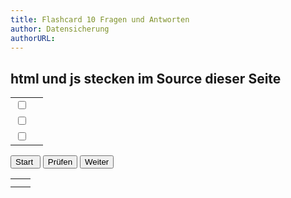 ```yaml
---
title: Flashcard 10 Fragen und Antworten
author: Datensicherung
authorURL: 
---
```


## html und js stecken im Source dieser Seite

<!DOCTYPE html>
<html lang="en">

<head>
	<meta charset="utf-8">
	<title>JavaScript Flashcards</title>
	<meta name="author" content="Your Name">
	<meta name="description" content="Flashcard">
	<meta name="viewport" content="width=device-width, initial-scale=1.0">
	<link rel="stylesheet" href="fool.css">
<!--
JavaScript Flashcards Version 2.1
-->

<SCRIPT>
"use strict";

// Arrays initialisieren
let  q = new Array(); // Original Frage
let a1 = new Array(); // Original Antwort
let a2 = new Array();
let a3 = new Array();
let l1 = new Array(); // Original Lösung
let l2 = new Array();
let l3 = new Array();
let nq = new Array(); // Kopie von q wird zerstört
let na1= new Array(); // Kopie von a wird zerstört
let na2= new Array();
let na3= new Array();
let nl1= new Array(); // Kopie von l wird zerstört
let nl2= new Array();
let nl3= new Array();

// Alle Eingabenm für dei Flashcards kommen hierrein:
// Array q = Fragetext / Array a = Antworten / Array L = Lösung / Alles in Anführungsstriche schreiben und einschließen. Hervorhebungen innerhalb mit einfachem Hochkomma kennzeichnen.
var y = 0;
 q[y]="Die DSGVO für die Verantwortlichen zwingend ab wann zu beachten?";
l1[y]=false; a1[y]="Verstöße gegen die DSGVO können von den Behörden auch vor dem 25.05.2018 sanktioniert werden.";
l2[y]=false; a2[y]="Am 24.05.2016 und unmittelbar anwendbar";
l3[y]=true;  a3[y]="Die DSGVO ist am 24.05.2016 in Kraft getreten, verbindlich anzuwenden erst ab dem 25.05.2018";
y++
 q[y]="Die Datenschutzgrundverordnung ...";
l1[y]=true;  a1[y]="... gilt unmittelbar in allen Mitgliedstaaten.";
l2[y]=true;  a2[y]="... enthält Öffnungsklauseln, welche es den Mitgliedstaaten ermöglichen, im Rahmen der DSGVO ergänzend eigene Datenschutzvorschriften zu erlassen.";
l3[y]=false; a3[y]="... muss erst in eigenes Rechts (BDSG) umgesetzt werden und gilt dann unmittelbar.";
y++
 q[y]="Anonymisierte Daten ...";
l1[y]=false; a1[y]="fallen in den Schutzbereich der DSGVO.";
l2[y]=true;  a2[y]="fallen nicht in den Schutzbereich der DSGVO.";
l3[y]=false; a3[y]="werden in Art. 5 DSGVO definiert.";
y++
 q[y]="Das neue Bundesdatenschutzgesetz (BDSG neu) ...";
l1[y]=true;  a1[y]="... ist mit Wirkung zum 25.05.2018 angepasst worden und ist Teil des Datenschutz-Anpassungs- u. Umsetzungsgesetzes (DSAnpUG-EU).";
l2[y]=false; a2[y]="... setzt die DSGVO um.";
l3[y]=false; a3[y]="... spezifiziert in Teil 1 und 2 datenschutzrechtliche Regelungen entsprechend der Öffnungsklauseln der DSGVO.";
y++
 q[y]="In welchem Zeitraum sind die Betroffenenrechte vom Verantwortlichen zu erfüllen?";
l1[y]=false; a1[y]="innerhalb von 42 Tagen ab Geltendmachung der Betroffenenrechte.";
l2[y]=false; a2[y]="innerhalb von 24 Stunden nach Eingang des Antrags des Betroffenen mit der Option, diese Frist auf 72 Stunden zu verlängern.";
l3[y]=true;  a3[y]="unverzüglich bzw. grundsätzlich innerhalb von einem Monat";
y++
 q[y]="Welche Grundsätze benennt die DSGVO?";
l1[y]=true;  a1[y]="Rechtmäßigkeit, Verarbeitung nach Treu und Glauben, Transparenz.";
l2[y]=true;  a2[y]="Zweckbindung, Datenminimierung, Richtigkeit.";
l3[y]=true;  a3[y]="Speicherbegrenzung, Integrität und Vertraulichkeit, Rechenschaftspflicht.";
y++
 q[y]="Welche wesentlichen Voraussetzungen müssen entsprechend der DSGVO vorliegen, damit eine Person zum Datenschutzbeauftragten (DSB) benannt werden kann?";
l1[y]=true;  a1[y]="Der DSB erfüllt die Mindestanforderungen für den Datenschutz an Fachkunde und Unabhängigkeit nach § 7 BDSG.";
l2[y]=false; a2[y]="Insbesondere wird der DSB aufgrund seines IT-Fachwissens, das er zur Erfüllung seiner Aufgaben benötigt, benannt";
l3[y]=true;  a3[y]="Der DSB besitzt die Fähigkeiten zur Erfüllung der in Artikel 39 genannten Aufgaben.";
y++
 q[y]="Sie prüfen eine schriftliche Einwilligung gem. Art. 7 DSGVO des Betroffenen zur Datenerhebung. Worauf müssen Sie achten, damit diese Einwilligung formal-juristisch korrekt ist?";
l1[y]=true;  a1[y]="Der Verantwortliche sollte nachweisen können, dass die betroffene Person ihre Einwilligung zu dem Verarbeitungsvorgang gegeben hat.";
l2[y]=true;  a2[y]="Die Einwilligung erfolgte Freiwillig, Zwanglos und Nachweislich.";
l3[y]=true;  a3[y]="Die Einwilligung kann jederzeit, durch die betroffenen Person, widerrufen werden.";
y++
 q[y]="Muss der Verantwortliche im Falle einer Datenerhebung beim Betroffenen seinen Informationspflichten nachkommen? Und wenn, wann?";
l1[y]=true;  a1[y]="Ja";
l2[y]=false; a2[y]="Nein";
l3[y]=false; a3[y]="Innerhalb von 72 Stunden bzw. innerhalb eines Monats";
y++
 q[y]="Erläutern Sie den Begriff 'Pseudonymisieren'.";
l1[y]=true;  a1[y]="Austausch der personenbezogenen Daten, so dass eine Nachvollziehbarkeit für Dritte ausgeschlossen ist und nicht mehr spezifisch betroffenen Personen zugeordnet werden kann.";
l2[y]=true;  a2[y]="Bei der zur Pseudonymisierung wird der Name durch ein Pseudonym, zum Beispiel eine Chiffre oder Hash-Code, ersetzt. Diese zusätzlichen Informationen werden gesondert aufbewahrt und unterliegen technischen und organisatorischen Maßnahmen, die gewährleisten, dass eine Re-Pseudonymisierung nur noch eingeschränkt möglich ist.";
l3[y]=false; a3[y]="Die pseudonymisierten Daten unterliegen nicht mehr der DSGVO, da diese Daten nicht einer identifizierten oder identifizierbaren natürlichen Person zugewiesen werden können.";

//Initialisierung der Anzeigefelder
var numoffields=4; // Zur Zeit vier Ausgabefelder
var multireview=true; // Alle Karten werden zyklisch angezeigt, bis alle angezeigt wurden

//initialize the numbers:
var currentcard    = 0;
var currentscore   = 0;
var currentpercent = 0;
var total          = 0;
var ntotal         = 0;

//initialize the references:
var entryref       = null; 
var answer1ref     = null; 
var answer2ref     = null; 
var answer3ref     = null; 
var chkbox1ref     = null; 
var chkbox2ref     = null; 
var chkbox3ref     = null; 
var nextref        = null; 
var wrongref       = null; 
var backref        = null; 
var forwref        = null; 
var percentref     = null; 
var scoreref       = null; 
var cardnumberref  = null;
var totalref	   = null; 
var messref        = null; 

var started        = false;

var auswahl 	   = 0; 

var pruefe_l1      = null;  // Achtung ist Array
var pruefe_l2      = null;
var pruefe_l3      = null;

let flagg = false;
 
// Default ist "false"
var show1=false; //field 1
var show2=false; //field 2
var show3=false; //field 3
var show4=false; //field 4

function Konsole(i){
	var i;
	console.log("Zugriff von    " + i);
	console.log("Referenzen     ");
	console.log("entryref       " + entryref);
	console.log("answer1ref     " + answer1ref);
	console.log("answer2ref     " + answer2ref);   
	console.log("answer3ref     " + answer3ref);   
	console.log("chkbox1ref     " + chkbox1ref);
	console.log("chkbox2ref     " + chkbox2ref);   
	console.log("chkbox3ref     " + chkbox3ref);   
	console.log("nextref        " + nextref);      
	console.log("wrongref       " + wrongref);     
	console.log("percentref     " + percentref);   
	console.log("scoreref       " + scoreref);     
	console.log("cardnumberref  " + cardnumberref);
	console.log("totalref       " + totalref);
	console.log("messref        " + messref);
	console.log("started        " + started);
	console.log("Voreinstellung Zahlen");
	console.log("currentcard    " + currentcard);
	console.log("currentscore   " + currentscore);
	console.log("currentpercent " + currentpercent);
	console.log("total          " + total);
}      

// **************************************************************************

function starte(){
	findrefs();
	begin();
}

function findrefs(){ // Zur Initialisierung Daten aus Browser ziehen (getElementById)
	entryref      = document.getElementById("entry");
	answer1ref    = document.getElementById("answer1");
	answer2ref    = document.getElementById("answer2");
	answer3ref    = document.getElementById("answer3");
	chkbox1ref    = document.getElementById("field1");
	chkbox2ref    = document.getElementById("field2");
	chkbox3ref    = document.getElementById("field3");
	backref       = document.getElementById("back"); 
	forwref       = document.getElementById("forw");
	percentref    = document.getElementById("percent");
	scoreref      = document.getElementById("score");
	cardnumberref = document.getElementById("cardnumber");
	totalref      = document.getElementById("alle");
	messref       = document.getElementById("mess");
}

function begin(){ // Alle sicht- und unsichbaren Daten auf Null und den Bildschirm putzen.

// Initialisierung zum Start und Wiederholung
	started       = true;
	currentcard   = 1;
	currentscore  = 0;
	currentpercent= 0.0;

// Alle Buttons und Antworteinträge sichtbar machen und zurücksetzen
	answer1ref.style.color ="black";
	answer2ref.style.color ="black";
	answer3ref.style.color ="black";
	backref.style.visibility ="visible";
	forwref.style.visibility ="visible";
	document.getElementById("field1").checked = false; // checkbox
	document.getElementById("field2").checked = false;
	document.getElementById("field3").checked = false;
//	percentref.innerHTML    = "Prozent : " + currentpercent + "%";

// 1. Benutzerhinweis	
	messref.innerHTML="Start anklicken für Neustart.";

// q enthält die Anzahl Elemente / Fragen	
	total=q.length; 

// nq verweist auf q /alle Arrays nur in Kopie manipulieren / q bleibt immer gleich
	nq=q.slice(0); 

// na enthält die möglichen Antworten
	na1=a1.slice(0);
	na2=a2.slice(0);
	na3=a3.slice(0);
	
// nl enthält die Lösungen
	nl1=l1.slice(0);
	nl2=l2.slice(0);
	nl3=l3.slice(0);

// Anzahl Karten ins Display	
    totalref.innerHTML      = "von "       + total;

// Anzeige erste Frage
	shownext();
}

function shownext(){// Überprüft das Ergebnis und schickt die Knöpfe in den Hintergrund, wenn alle Fragen beantwortet.
	
	answer1ref.style.color ="black"; // Schriftfarbe zurücksetzen
	answer2ref.style.color ="black";
	answer3ref.style.color ="black";
	flagg = false;
	
	document.getElementById("field1").checked = false; // Checkboxen zurücksetzen
	document.getElementById("field2").checked = false;
	document.getElementById("field3").checked = false;

// 1. Durchlauf und weitere werden in updatescore() geprüft
	updatescore(); 

// Alle Karten wurden bearbeitet	
	if (nq.length==0){ 
		if (currentcard > total) cardnumberref.innerHTML = "Karte   : " + total;
		started=false;
		messref.innerHTML="Alle Flashcards vervollständigt. Start anklicken um von vorne loszulegen.";
		// Alle Fragen durch: Buttons verstecken
		backref.style.visibility="hidden";
		forwref.style.visibility="hidden";
	}
	else {	// weiter mit Anzeigen
		displayentry();
	}
}

function updatescore(){// Richtig und Falsch kalkuliert und als Prozentangabe
//	currentcard wird von forward() und backward() gesteuert	
	
	if (currentcard > total)currentcard = total;
	
	if ((currentcard >= 1) && (currentcard <= total+1)){ // zwischen 1 und Länge Array von Null
//		currentpercent          = Math.round(100*(total/currentscore));
		cardnumberref.innerHTML = "Karte   : " + currentcard;
		
		scoreref.innerHTML      = "Ergebnis: " + currentscore   + " / " + total;

	}
}


function displayentry(){ //zeigt Frage und Antwort passend an

// Zufallszahl auswählen 
	auswahl = Math.round(Math.random()*(nq.length-1)); //NQ nicht NG

// Ausgewählter Eintrag aus den Arrays löschen, 
// so dass sie beim nächsten Durchlauf nicht erscheinen.
// Die Länge des Arrays nq.length wird automatisch um 1 reduziert. 
	entryref.innerHTML   = nq.splice(auswahl,1);  //anzeigen
	var chosena1         = na1.splice(auswahl,1); //zuweisen
	answer1ref.innerHTML = chosena1;              //anzeigen
	var chosena2         = na2.splice(auswahl,1); //zuweisen
	answer2ref.innerHTML = chosena2;              //anzeigen
	var chosena3         = na3.splice(auswahl,1); //zuweisen
	answer3ref.innerHTML = chosena3;              //anzeigen
	pruefe_l1            = nl1.splice(auswahl,1); //zuweisen
	pruefe_l2            = nl2.splice(auswahl,1); //zuweisen
	pruefe_l3            = nl3.splice(auswahl,1); //zuweisen
}


function forward(){ // Vorwärts und shownext()
	flagg = false;
	currentpercent=0;
	percentref.innerHTML = "Prozent : " + currentpercent + "%";
	currentscore++;
	currentcard++; // Aktuelle Karte hochzählen
	shownext();
}

function proof(){// Überprüfen 

let antw1 = true;
let antw2 = true;
let antw3 = true;
let cbox1 = true;
let cbox2 = true;
let cbox3 = true;
let pruf1 = true;
let pruf2 = true;
let pruf3 = true;

flagg = true; // proof wurde besucht
currentpercent=0;

// Arraywert auf normale Variable zuweisen
	antw1=pruefe_l1[0];antw2=pruefe_l2[0];antw3=pruefe_l3[0];
	cbox1=chkbox1ref.checked;cbox2=chkbox2ref.checked;cbox3=chkbox3ref.checked; // Verkürzung
	
// Wahr ist, wenn beide Werte True oder False sind
	pruf1 = (cbox1 && antw1);
	pruf2 = (cbox2 && antw2);
	pruf3 = (cbox3 && antw3);

// Anzeige ob Treffer oder nicht 
	pruefung(pruf1, 1, cbox1, antw1);
	pruefung(pruf2, 2, cbox2, antw2);
	pruefung(pruf3, 3, cbox3, antw3);
}

function pruefung(box, nr, cbox, antw){
var box, cbox, antw; //true oder false
var nr; // Antwort
	
	switch (nr) {
		case 1:
			if(box){
			answer1ref.style.color ="green";
			} else {
				answer1ref.style.color ="red";
				document.getElementById("field1").checked = false;
				document.getElementById("answer1").style.fontSize = "18px";
			}
			break;
		case 2 :
			if(box) { 
			answer2ref.style.color ="green";
			} else {
				answer2ref.style.color ="red";
				document.getElementById("field2").checked = false;
				document.getElementById("answer2").style.fontSize = "18px";
			}
			break;
		case 3 :
			if(box){ 
			answer3ref.style.color ="green";
			}
			else {
				answer3ref.style.color ="red";
				document.getElementById("field3").checked = false;
				document.getElementById("answer3").style.fontSize = "18px";
			}
			break;
			
	}
	
	if(!cbox){
			if(!antw){ 
				currentpercent += 33.33;
			} 
	}
	if(box) currentpercent += 33.33;
	
	percentref.innerHTML = "Prozent : " + Math.round(currentpercent) + "%";
}
//TOGGLE: This function controlls the visibility of various fields on the "front" of the flashcard
function toggle(fieldnum){
	switch (fieldnum) {
		case 1:
			show1=true;
			break;
		case 2 :
			show2=true;
			break;
		case 3 :
			show3=true;
			break;
	}	
}

</script>

</head>

<body onLoad="starte()"> <!-- Zwei Funktionen zum Initialisieren --> 

<form name="flash" id="flash">

<div id="entry" name="entry" class="entry"></div>

<table id="Tabelle8" >
	<tr>
		<td class="chkbox"><input name="field1" id="field1" type="checkbox" onClick="toggle(1)"></td>
		<td class="ansbox" name="answer1" id="answer1"></td>
	</tr>
	<tr>
		<td class="chkbox"><input name="field2" id="field2" type="checkbox" onClick="toggle(2)"></td>
		<td class="ansbox" name="answer2" id="answer2"></td>
	</tr>
	<tr>
		<td class="chkbox"><input name="field3" id="field3" type="checkbox" onClick="toggle(3)"></td>
		<td class="ansbox" name="answer3" id="answer3"></td>
	</tr>
</table>

<div class="knopfpos"><input name="restart" type="button" class="knopf rot"     id="restart" value="Start " onClick="starte()"/>
					  <input name="back"    type="button" class="knopf gruen"   id="back"    value="Prüfen" onClick="proof()"/>
					  <input name="forw"    type="button" class="knopf orange"  id="forw"    value="Weiter" onClick="forward()"/>
</div>

<div id="mess" name="mess" class="sectiontitle"></div>

<table id="Tabelle9" >
	<tr><td id="cardnumber" name="cardnumber" class="cardnumber"></td><td id="alle" name="alle" class="alle"></td></tr>  
	<tr><td id="score"      name="score"      class="score"     ></td><td id="percent"    name="percent"    class="percent"   ></td></tr>
</table>
	
	
	
</form>
</body>
</html>
